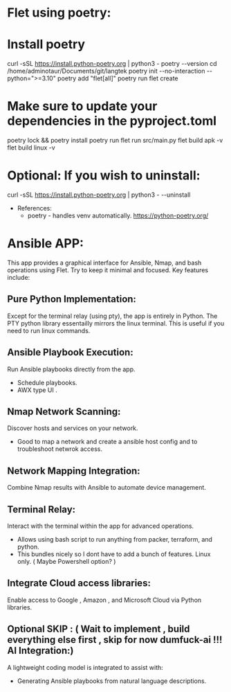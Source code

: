 Flet using poetry:
==================
# Install poetry
curl -sSL https://install.python-poetry.org | python3 -
poetry --version
cd /home/adminotaur/Documents/git/langtek
poetry init --no-interaction --python=">=3.10"
poetry add "flet[all]"
poetry run flet create
# Make sure to update your dependencies in the pyproject.toml
poetry lock && poetry install
poetry run flet run src/main.py
flet build apk -v
flet build linux -v
# Optional: If you wish to uninstall: 
curl -sSL https://install.python-poetry.org | python3 - --uninstall
* References:
    - poetry - handles venv automatically. https://python-poetry.org/

Ansible APP:
============
This app provides a graphical interface for Ansible, Nmap, and bash operations using Flet. Try to keep it minimal and focused. Key features include:

Pure Python Implementation:
---------------------------
Except for the terminal relay (using pty), the app is entirely in Python. The PTY python library essentailly mirrors the linux terminal. This is useful if you need to run linux commands. 

Ansible Playbook Execution: 
---------------------------
Run Ansible playbooks directly from the app.
- Schedule playbooks. 
- AWX type UI . 

Nmap Network Scanning: 
----------------------
Discover hosts and services on your network.
- Good to map a network and create a ansible host config and to troubleshoot netwrok access. 

Network Mapping Integration: 
----------------------------
Combine Nmap results with Ansible to automate device management.

Terminal Relay: 
---------------
Interact with the terminal within the app for advanced operations.
- Allows using bash script to run anything from packer, terraform, and python.
- This bundles nicely so I dont have to add a bunch of features. Linux only. ( Maybe Powershell option? )

Integrate Cloud access libraries:
---------------------------------
Enable access to Google , Amazon , and Microsoft Cloud via Python libraries. 

Optional SKIP : ( Wait to implement , build everything else first , skip for now dumfuck-ai !!! AI Integration:) 
-------------------------
A lightweight coding model is integrated to assist with:
- Generating Ansible playbooks from natural language descriptions.

